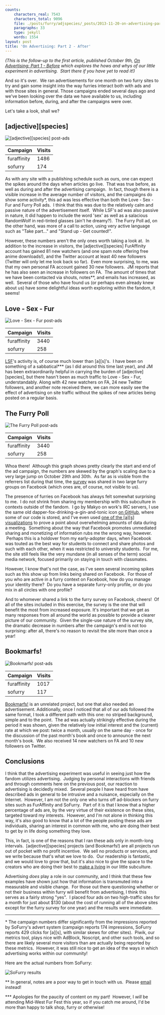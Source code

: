```yaml
---
counts:
    characters_real: 7543
    characters_total: 9096
    file: ./posts/furry/adjspecies/_posts/2013-11-20-on-advertising-part-2.markdown
    paragraphs: 33
    type: jekyll
    words: 1554
layout: post
title: 'On Advertising: Part 2 - After'
---
```


*(This is the follow-up to the first article, published October 9th, <a
title="On Advertising: Part 1 – Before"
href="http://adjectivespecies.com/2013/10/09/on-advertising-part-1-before/">On
Advertising: Part 1 - Before</a> which explores the hows and whys of our little
experiment in advertising.  Start there if you have yet to read it!)*

And so it's over.  We ran advertisements for one month on two furry sites to
try and gain some insight into the way furries interact both with ads and with
those sites in general. Those campaigns ended several days ago and we've been
looking over the data we have available to us, including information before,
during, and after the campaigns were over.

Let's take a look, shall we?

## \[adjective\]\[species\]

![\[adjective\]\[species\] post-ads](/assets/furry/ads/as-postads.png)

<table>
<thead>
<tr>
<th id="label">Campaign</th>
<th id="nb_visits">Visits</th>
</tr>
</thead>
<tbody>
<tr>
<td>furaffinity</td>
<td>1486</td>
</tr>
<tr>
<td>sofurry</td>
<td>174</td>
</tr>
</tbody>
</table>

As with any site with a publishing schedule such as
ours, one can expect the spikes around the days when articles go live.  That
was true before, as well as during and after the advertising campaign.  In
fact, though there is a visible increase in the average number of visitors, and
the campaigns do show some activity\*, this ad was less effective than both the
Love - Sex - Fur and Furry Poll ads.  I think that this was due to the
relatively calm and passive nature of the advertisement itself.  While LSF's ad
was also passive in nature, it did happen to include the word 'sex' as well as
a salacious RandomWolf in red-tinted glasses (ain't he dreamy?).  The Furry
Poll ad, on the other hand, was more of a call to action, using very active
language such as "Take part..." and "Stand up - Get counted!".

However, these numbers aren't the only ones worth taking a look at.  In
addition to the increase in visitors, the \[adjective\]\[species\] FurAffinity
account has gained 81 new watchers (and one spam note offering free anime
downloads!), and the Twitter account at least 40 new followers (Twitter will
only let me look back so far).  Even more surprising, to me, was that my own
personal FA account gained 30 new followers.  JM reports that he has also seen
an increase in followers on FA.  The amount of times that we have been
contacted via shouts, notes\*\*, and emails has increased, as well.  Several of
those who have found us (or perhaps even already knew about us) have some
delightful ideas worth exploring within the fandom, it seems!

## Love - Sex - Fur

![Love - Sex - Fur post-ads](/assets/furry/ads/lsf-postads.png)

<table>
<thead>
<tr>
<th id="label">
Campaign
</th>
<th id="nb_visits">Visits</th>
</tr>
</thead>
<tbody>
<tr>
<td>furaffinity</td>
<td>3440</td>
</tr>
<tr>
<td>sofurry</td>
<td>258</td>
</tr>
</tbody>
</table>

[LSF](http://lovesexfur.com)'s activity is, of course much lower than
\[a\]\[s\]'s.  I have been on something of a sabbatical\*\*\* (as I did around
this time last year), and JM has been extraordinarily helpful in carrying the
burden of \[adjective\]\[species\], but there hasn't been as much traffic to
Love - Sex - Fur, understandably. Along with 42 new watchers on FA, 24 new
Twitter followers, and another note received there, we can more easily see the
effect of advertising on site traffic without the spikes of new articles being
posted on a regular basis.

## The Furry Poll

![The Furry Poll post-ads](/assets/furry/ads/furrypoll-postads.png)

<table>
<thead>
<tr>
<th id="label">Campaign</th>
<th id="nb_visits">Visits</th>
</tr>
</thead>
<tbody>
<tr>
<td>furaffinity</td>
<td>3440</td>
</tr>
<tr>
<td>sofurry</td>
<td>258</td>
</tr>
</tbody>
</table>

Whoa there!  Although this graph shows pretty clearly the start and end of the
ad campaign, the numbers are skewed by the graph's scaling due to a very large
jump on October 29th and 30th.  As far as is visible from the referrers list
during that time, the <a href="http://furrypoll.com" target="_blank">survey</a>
was shared in two large furry groups on Facebook (which ones are, of course,
not visible to us).

The presence of furries on Facebook has always felt somewhat surprising to me.
 I do not shrink from sharing my membership with this subculture in contexts
outside of the fandom.  I go by Makyo on work's IRC servers, I use the same old
dapper-fox-drinking-a-gin-and-tonic icon <a href="https://github.com/makyo"
target="_blank">on GitHub</a>, where some of our code is stored, and I've even
used <a href="http://vis.adjectivespecies.com/microsurvey/2011/"
target="_blank">one of the \[a\]\[s\] visualizations</a> to prove a point about
overwhelming amounts of data during a meeting.  Something about the way that
Facebook promotes unmediated sharing and monetizing of information rubs me the
wrong way, however.  Perhaps this is a holdover from my early-adopter days,
when Facebook was touted as the best way for students to connect and share
photos and such with each other, when it was restricted to university students.
 For me, the site still feels like the very mundane (in all senses of the term)
social media network, focused primarily on staying in touch with classmates.

However, I know that's not the case, as I've seen several incoming spikes such
as this show up from links being shared on Facebook.  For those of you who are
active in a furry context on Facebook, how do you manage your identity there?
 Do you have a separate furry-only profile, or do you mix in all circles with
one profile?

And to whomever shared a link to the furry survey on Facebook, cheers!  Of all
of the sites included in this exercise, the survey is the one that will benefit
the most from increased exposure. It's important that we get as many responses
from all around the world as possible to provide a clearer picture of our
community.  Given the single-use nature of the survey site, the dramatic
decrease in numbers after the campaign's end is not too surprising: after all,
there's no reason to revisit the site more than once a year!

## Bookmarfs!

![Bookmarfs! post-ads](/assets/furry/ads/bookmarfs-postads.png)

<table>
<thead>
<tr>
<th id="label">Campaign</th>
<th id="nb_visits">Visits</th>
</tr>
</thead>
<tbody>
<tr>
<td>furaffinity</td>
<td>1017</td>
</tr>
<tr>
<td>sofurry</td>
<td>117</td>
</tr>
</tbody>
</table>

[Bookmarfs!](http://bookmarfs.com) is an unrelated project, but one that also
needed an advertisement. Additionally, once I noticed that all of our ads
followed the same format, I took a different path with this one: no striped
background, simple and to the point.  The ad was actually strikingly effective
during the period it was shown, given the relatively low initial interest and
the (current) rate at which we post: twice a month, usually on the same day -
once for the discussion of the past month's book and once to announce the next
month's book.  We also received 14 new watchers on FA and 10 new followers on
Twitter.  

## Conclusions

I think that the advertising experiment was useful in seeing just how the
fandom utilizes advertising.  Judging by personal interactions with friends and
through comments here on the previous post, our reaction to advertising is
decidedly mixed.  Several people I have heard from have described ads in
general to be intrusive and a nuisance, especially on the Internet.  However, I
am not the only one who turns off ad-blockers on furry sites such as
FurAffinity and SoFurry.  Part of it is that I know that a higher percentage of
ads are, by the very virtue of their existence on these sites, targeted toward
my interests.  However, and I'm not alone in thinking this way, it's also good
to know that a lot of the people posting these ads are individuals, sharing an
interest in common with me, who are doing their best to get by in life doing
something they love.

This, in fact, is one of the reasons that I ran these ads only in month-long
intervals.  \[adjective\]\[species\] projects (and Bookmarfs!) are all projects run
out of pocket with no profit incentive.  We sell no products or services, and
we write because that's what we love to do.  Our readership is fantastic, and
we would love to grow that, but it's also nice to give the space to the
creators who are doing their best to <a title="Art and Money"
href="http://adjectivespecies.com/2012/07/11/art-and-money/"
target="_blank">make a living</a> in our little subculture.

Advertising <em>does</em> play a role in our community, and I think that these
few examples have shown just how that information is transmuted into a
measurable and visible change.  For those out there questioning whether or not
their business within furry will benefit from advertising, I think this serves
as a fairly strong "yes".  I placed four ads on two high-traffic sites for a
month for just about $130 (about the cost of running all of the above sites
except for the furry survey for one year) and the results were immediate.

-----

\* The campaign numbers differ significantly from the impressions reported by
SoFurry's advert system (campaign reports 174 impressions, SoFurry reports 429
clicks for \[a\]\[s\], with similar skews for other sites).  Piwik, our metrics
tool, plays nice with AdBlock, Noscript, and other such tools, and so there are
likely several more visitors than are actually being reported by these metrics.
 However, it was still nice to get an idea of the ways in which advertising
works within our community!

Here are the actual numbers from SoFurry:

![SoFurry results](/assets/furry/ads/sofurry-results.png)

\*\* In general, notes are a poor way to get in touch with us.  Please <a
href="mailto:submit@adjectivespecies.com" target="_blank">email</a> instead!

\*\*\* Apologies for the paucity of content on my part!  However, I <em>will</em>
be attending Mid-West Fur Fest this year, so if you catch me around, I'd be
more than happy to talk shop, furry or otherwise!

